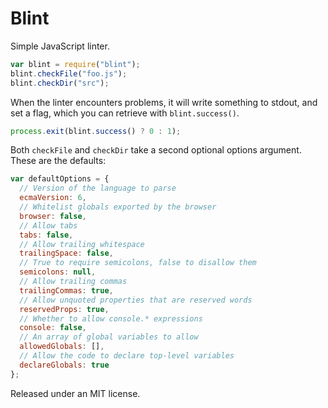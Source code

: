 # Blint

Simple JavaScript linter.

```javascript
var blint = require("blint");
blint.checkFile("foo.js");
blint.checkDir("src");
```

When the linter encounters problems, it will write something to
stdout, and set a flag, which you can retrieve with `blint.success()`.

```javascript
process.exit(blint.success() ? 0 : 1);
```

Both `checkFile` and `checkDir` take a second optional options
argument. These are the defaults:

```javascript
var defaultOptions = {
  // Version of the language to parse
  ecmaVersion: 6,
  // Whitelist globals exported by the browser
  browser: false,
  // Allow tabs
  tabs: false,
  // Allow trailing whitespace
  trailingSpace: false,
  // True to require semicolons, false to disallow them
  semicolons: null,
  // Allow trailing commas
  trailingCommas: true,
  // Allow unquoted properties that are reserved words
  reservedProps: true,
  // Whether to allow console.* expressions
  console: false,
  // An array of global variables to allow
  allowedGlobals: [],
  // Allow the code to declare top-level variables
  declareGlobals: true
};
```

Released under an MIT license.
